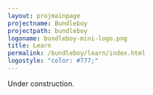 ```yaml
---
layout: projmainpage
projectname: Bundleboy
projectpath: bundleboy
logoname: bundleboy-mini-logo.png
title: Learn
permalink: /bundleboy/learn/index.html
logostyle: "color: #777;"
---
```



Under construction.

